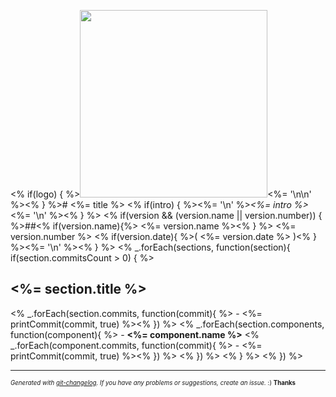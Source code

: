 <% if(logo) { %><img width="300px" src="<%= logo %>" /><%= '\n\n' %><% } %># <%= title %>
<% if(intro) { %><%= '\n' %>_<%= intro %>_<%= '\n' %><% } %>
<% if(version && (version.name || version.number)) { %>##<% if(version.name){%> <%= version.name %><% } %> <%= version.number %> <% if(version.date){ %>( <%= version.date %> )<% } %><%= '\n' %><% } %>
<% _.forEach(sections, function(section){ 
  if(section.commitsCount > 0) { %>
## <%= section.title %>
<% _.forEach(section.commits, function(commit){ %>  - <%= printCommit(commit, true) %><% }) %>
<% _.forEach(section.components, function(component){ %>  - **<%= component.name %>**
<% _.forEach(component.commits, function(commit){ %>    - <%= printCommit(commit, true) %><% }) %>
<% }) %>
<% } %>
<% }) %>

---
<sub><sup>*Generated with [git-changelog](https://github.com/rafinskipg/git-changelog). If you have any problems or suggestions, create an issue.* :) **Thanks** </sub></sup>